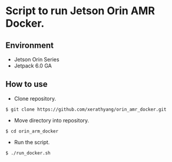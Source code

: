 # Script to run Jetson Orin AMR Docker.

## Environment
* Jetson Orin Series
* Jetpack 6.0 GA

## How to use

* Clone repository.
```
$ git clone https://github.com/xerathyang/orin_amr_docker.git
```
* Move directory into repository.
```
$ cd orin_arm_docker
```
* Run the script.
```
$ ./run_docker.sh
```
